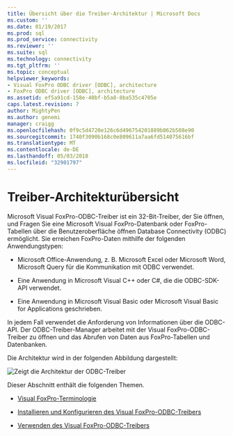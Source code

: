 ```yaml
---
title: Übersicht über die Treiber-Architektur | Microsoft Docs
ms.custom: ''
ms.date: 01/19/2017
ms.prod: sql
ms.prod_service: connectivity
ms.reviewer: ''
ms.suite: sql
ms.technology: connectivity
ms.tgt_pltfrm: ''
ms.topic: conceptual
helpviewer_keywords:
- Visual FoxPro ODBC driver [ODBC], architecture
- FoxPro ODBC driver [ODBC], architecture
ms.assetid: ef5a91cd-158e-40bf-b5a8-8ba535c4705e
caps.latest.revision: 7
author: MightyPen
ms.author: genemi
manager: craigg
ms.openlocfilehash: 0f9c5d4720e126c6d496754201889b862b508e90
ms.sourcegitcommit: 1740f3090b168c0e809611a7aa6fd514075616bf
ms.translationtype: MT
ms.contentlocale: de-DE
ms.lasthandoff: 05/03/2018
ms.locfileid: "32901797"
---
```

# <a name="driver-architecture-overview"></a>Treiber-Architekturübersicht
Microsoft Visual FoxPro-ODBC-Treiber ist ein 32-Bit-Treiber, der Sie öffnen, und Fragen Sie eine Microsoft Visual FoxPro-Datenbank oder FoxPro-Tabellen über die Benutzeroberfläche öffnen Database Connectivity (ODBC) ermöglicht. Sie erreichen FoxPro-Daten mithilfe der folgenden Anwendungstypen:  
  
-   Microsoft Office-Anwendung, z. B. Microsoft Excel oder Microsoft Word, Microsoft Query für die Kommunikation mit ODBC verwendet.  
  
-   Eine Anwendung in Microsoft Visual C++ oder C#, die die ODBC-SDK-API verwendet.  
  
-   Eine Anwendung in Microsoft Visual Basic oder Microsoft Visual Basic for Applications geschrieben.  
  
 In jedem Fall verwendet die Anforderung von Informationen über die ODBC-API. Der ODBC-Treiber-Manager arbeitet mit der Visual FoxPro-ODBC-Treiber zu öffnen und das Abrufen von Daten aus FoxPro-Tabellen und Datenbanken.  
  
 Die Architektur wird in der folgenden Abbildung dargestellt:  
  
 ![Zeigt die Architektur der ODBC-Treiber](../../odbc/microsoft/media/vfparch.gif "Vfparch")  
  
 Dieser Abschnitt enthält die folgenden Themen.  
  
-   [Visual FoxPro-Terminologie](../../odbc/microsoft/visual-foxpro-terminology.md)  
  
-   [Installieren und Konfigurieren des Visual FoxPro-ODBC-Treibers](../../odbc/microsoft/installing-and-configuring.md)  
  
-   [Verwenden des Visual FoxPro-ODBC-Treibers](../../odbc/microsoft/using-the-visual-foxpro-odbc-driver.md)
